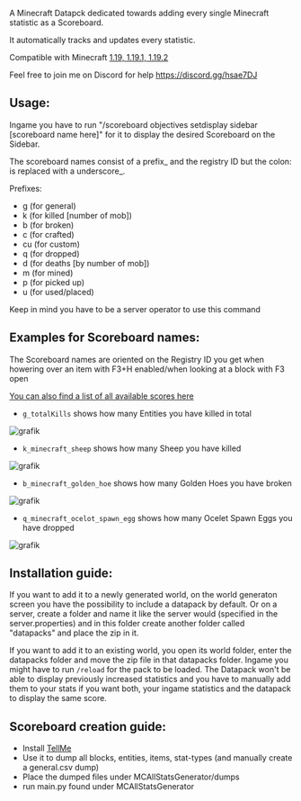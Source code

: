 A Minecraft Datapck dedicated towards adding every single Minecraft statistic as a Scoreboard.

It automatically tracks and updates every statistic.

Compatible with Minecraft [1.19, 1.19.1, 1.19.2](https://github.com/Wxrlds/RecordEveryMinecraftStatistic/releases/tag/MC1.19.2-0)

Feel free to join me on Discord for help https://discord.gg/hsae7DJ

## Usage:

Ingame you have to run "/scoreboard objectives setdisplay sidebar [scoreboard name here]" for it to display the desired Scoreboard on the Sidebar.

The scoreboard names consist of a prefix_ and the registry ID but the colon: is replaced with a underscore_.

Prefixes:
- g (for general)
- k (for killed [number of mob])
- b (for broken)
- c (for crafted)
- cu (for custom)
- q (for dropped)
- d (for deaths [by number of mob])
- m (for mined)
- p (for picked up)
- u (for used/placed)

Keep in mind you have to be a server operator to use this command

## Examples for Scoreboard names:

The Scoreboard names are oriented on the Registry ID you get when howering over an item with F3+H enabled/when looking at a block with F3 open


[You can also find a list of all available scores here](https://github.com/Wxrlds/RecordEveryMinecraftStatistic/blob/master/Datapack/data/rems/functions/setup.mcfunction)

- ``g_totalKills`` shows how many Entities you have killed in total

![grafik](https://user-images.githubusercontent.com/42120270/91225660-458e1600-e724-11ea-9655-8b8012192e48.png)

- ``k_minecraft_sheep`` shows how many Sheep you have killed

![grafik](https://user-images.githubusercontent.com/42120270/91225819-7cfcc280-e724-11ea-8bd3-1c10715bbec1.png)

- ``b_minecraft_golden_hoe`` shows how many Golden Hoes you have broken

![grafik](https://user-images.githubusercontent.com/42120270/91225490-f8aa3f80-e723-11ea-83e8-a25058bda633.png)

- ``q_minecraft_ocelot_spawn_egg`` shows how many Ocelet Spawn Eggs you have dropped

![grafik](https://user-images.githubusercontent.com/42120270/91226023-bd5c4080-e724-11ea-9e53-47774dc28c11.png)

## Installation guide:

If you want to add it to a newly generated world, on the world generaton screen you have the possibility to include a datapack by default.
Or on a server, create a folder and name it like the server would (specified in the server.properties) and in this folder create another folder called "datapacks" and place the zip in it.

If you want to add it to an existing world, you open its world folder, enter the datapacks folder and move the zip file in that datapacks folder. Ingame you might have to run ``/reload`` for the pack to be loaded.
The Datapack won't be able to display previously increased statistics and you have to manually add them to your stats if you want both, your ingame statistics and the datapack to display the same score.

## Scoreboard creation guide:

- Install [TellMe](https://www.curseforge.com/minecraft/mc-mods/tellme)
- Use it to dump all blocks, entities, items, stat-types (and manually create a general.csv dump)
- Place the dumped files under MCAllStatsGenerator/dumps
- run main.py found under MCAllStatsGenerator